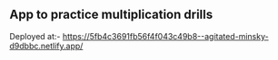 ## App to practice multiplication drills
Deployed at:-
https://5fb4c3691fb56f4f043c49b8--agitated-minsky-d9dbbc.netlify.app/
